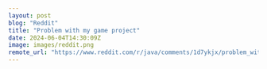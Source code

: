 ```yaml
---
layout: post
blog: "Reddit"
title: "Problem with my game project"
date: 2024-06-04T14:30:09Z
image: images/reddit.png
remote_url: "https://www.reddit.com/r/java/comments/1d7ykjx/problem_with_my_game_project/"
---
```

